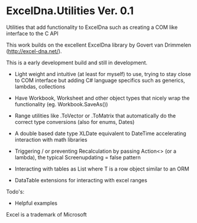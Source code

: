 ExcelDna.Utilities Ver. 0.1
==========================

Utilities that add functionality to ExcelDna such as creating a COM like interface to the C API

This work builds on the excellent ExcelDna library by Govert van Drimmelen (http://excel-dna.net/).

This is a early development build and still in development.


- Light weight and intuitive (at least for myself) to use, trying to stay close to COM interface but adding C# language specifics such as generics, lambdas, collections


- Have Workbook, Worksheet and other object types that nicely wrap the functionality (eg. Workbook.SaveAs())

- Range utilities like .ToVector<T> or .ToMatrix<T> that automatically do the correct type conversions (also for enums, Dates)

- A double based date type XLDate equivalent to DateTime accelerating interaction with math libraries

- Triggering / or preventing Recalculation by passing Action<> (or a lambda), the typical Screenupdating = false pattern

- Interacting with tables as List<T> where T is a row object similar to an ORM

- DataTable extensions for interacting with excel ranges


Todo's:

- Helpful examples



Excel is a trademark of Microsoft
